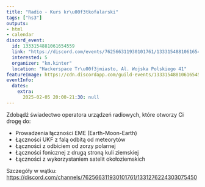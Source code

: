 ```yaml
---
title: "Radio - Kurs kr\u00f3tkofalarski"
tags: ["hs3"]
outputs:
- html
- calendar
discord_event:
  id: 1333154881061654559
  link: "https://discord.com/events/762566311930101761/1333154881061654559"
  interested: 5
  organizer: "km.kinter"
  location: "Hackerspace Tr\u00f3jmiasto, Al. Wojska Polskiego 41"
featureImage: https://cdn.discordapp.com/guild-events/1333154881061654559/7f87c37027b8debf34b1fcd4fba97738.png?size=1024
eventInfo:
  dates:
    extra:
      2025-02-05 20:00-21:30: null
---
```

Zdobądź świadectwo operatora urządzeń radiowych, które otworzy Ci drogę do:

- Prowadzenia łączności EME (Earth-Moon-Earth)
- Łączności UKF z falą odbitą od meteorytów
- Łączności z odbiciem od zorzy polarnej
- Łączności fonicznej z drugą stroną kuli ziemskiej
- Łączności z wykorzystaniem satelit okołoziemskich

Szczegóły w wątku: https://discord.com/channels/762566311930101761/1331276224303075450
